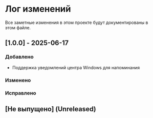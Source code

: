 # Лог изменений

Все заметные изменения в этом проекте будут документированы в этом файле.

## [1.0.0] - 2025-06-17

### Добавлено
- Поддержка уведомлений центра Windows для напоминания

### Изменено

### Исправлено

## [Не выпущено] (Unreleased)
